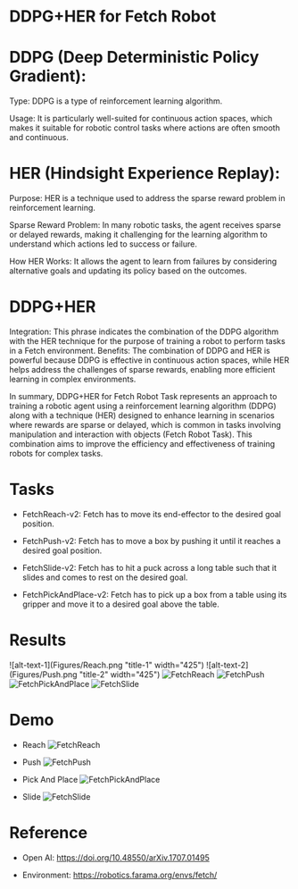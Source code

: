 # DDPG+HER  for Fetch Robot

# DDPG (Deep Deterministic Policy Gradient):

Type: DDPG is a type of reinforcement learning algorithm.

Usage: It is particularly well-suited for continuous action spaces, which makes it suitable for robotic control tasks where actions are often smooth and continuous.

# HER (Hindsight Experience Replay):

Purpose: HER is a technique used to address the sparse reward problem in reinforcement learning.

Sparse Reward Problem: In many robotic tasks, the agent receives sparse or delayed rewards, making it challenging for the learning algorithm to understand which actions led to success or failure.

How HER Works: It allows the agent to learn from failures by considering alternative goals and updating its policy based on the outcomes.

# DDPG+HER

Integration: This phrase indicates the combination of the DDPG algorithm with the HER technique for the purpose of training a robot to perform tasks in a Fetch environment.
Benefits: The combination of DDPG and HER is powerful because DDPG is effective in continuous action spaces, while HER helps address the challenges of sparse rewards, enabling more efficient learning in complex environments.

In summary, DDPG+HER for Fetch Robot Task represents an approach to training a robotic agent using a reinforcement learning algorithm (DDPG) along with a technique (HER) designed to enhance learning in scenarios where rewards are sparse or delayed, which is common in tasks involving manipulation and interaction with objects (Fetch Robot Task). This combination aims to improve the efficiency and effectiveness of training robots for complex tasks.

# Tasks

- FetchReach-v2: Fetch has to move its end-effector to the desired goal position.

- FetchPush-v2: Fetch has to move a box by pushing it until it reaches a desired goal position.

- FetchSlide-v2: Fetch has to hit a puck across a long table such that it slides and comes to rest on the desired goal.

- FetchPickAndPlace-v2: Fetch has to pick up a box from a table using its gripper and move it to a desired goal above the table.

# Results
![alt-text-1](Figures/Reach.png "title-1" width="425") ![alt-text-2](Figures/Push.png "title-2" width="425")
![FetchReach](Figures/Reach.png)
![FetchPush](Figures/Push.png)
![FetchPickAndPlace](Figures/PickAndPlace.png)
![FetchSlide](Figures/Slide.png)

# Demo
- Reach
![FetchReach](Videos/Reach.gif)

- Push
![FetchPush](Videos/Push.gif)

- Pick And Place
![FetchPickAndPlace](Videos/PickAndPlace.gif)

- Slide
![FetchSlide](Videos/Slide.gif)

# Reference
- Open AI: https://doi.org/10.48550/arXiv.1707.01495

- Environment: https://robotics.farama.org/envs/fetch/
